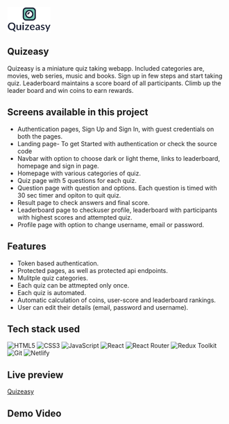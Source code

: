 <img src='public/logo.png' alt='logo' width=100px/>

## Quizeasy

Quizeasy is a miniature quiz taking webapp. Included categories are, movies, web
series, music and books. Sign up in few steps and start taking quiz. Leaderboard
maintains a score board of all participants. Climb up the leader board and win
coins to earn rewards.

## Screens available in this project

- Authentication pages, Sign Up and Sign In, with guest credentials on both the
  pages.
- Landing page- To get Started with authentication or check the source code
- Navbar with option to choose dark or light theme, links to leaderboard,
  homepage and sign in page.
- Homepage with various categories of quiz.
- Quiz page with 5 questions for each quiz.
- Question page with question and options. Each question is timed with 30 sec
  timer and opiton to quit quiz.
- Result page to check answers and final score.
- Leaderboard page to checkuser profile, leaderboard with participants with
  highest scores and attempted quiz.
- Profile page with option to change username, email or password.

## Features

- Token based authentication.
- Protected pages, as well as protected api endpoints.
- Mulitple quiz categories.
- Each quiz can be attmepted only once.
- Each quiz is automated.
- Automatic calculation of coins, user-score and leaderboard rankings.
- User can edit their details (email, password and username).

## Tech stack used

![HTML5](https://img.shields.io/badge/html5-%23E34F26.svg?style=for-the-badge&logo=html5&logoColor=white)
![CSS3](https://img.shields.io/badge/css3-%231572B6.svg?style=for-the-badge&logo=css3&logoColor=white)
![JavaScript](https://img.shields.io/badge/javascript-%23323330.svg?style=for-the-badge&logo=javascript&logoColor=%23F7DF1E)
![React](https://img.shields.io/badge/react-%2320232a.svg?style=for-the-badge&logo=react&logoColor=%2361DAFB)
![React Router](https://img.shields.io/badge/React_Router-CA4245?style=for-the-badge&logo=react-router&logoColor=white)
![Redux Toolkit](https://img.shields.io/badge/redux-%23593d88.svg?style=for-the-badge&logo=redux&logoColor=white)
![Git](https://img.shields.io/badge/git-%23F05033.svg?style=for-the-badge&logo=git&logoColor=white)
![Netlify](https://img.shields.io/badge/netlify-%23000000.svg?style=for-the-badge&logo=netlify&logoColor=#00C7B7)

## Live preview

[Quizeasy](https://quizeasy.vercel.app/)

## Demo Video
